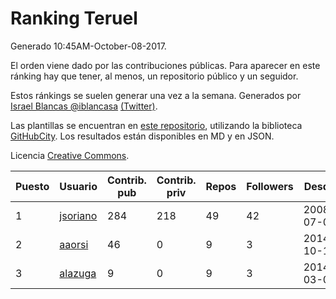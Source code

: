 # Ranking Teruel

Generado 10:45AM-October-08-2017.

El orden viene dado por las contribuciones públicas. Para aparecer en este ránking hay que tener, al menos, un repositorio público y un seguidor.

Estos ránkings se suelen generar una vez a la semana. Generados por [Israel Blancas @iblancasa](https://github.com/iblancasa/) [(Twitter)](https://twitter.com/iblancasa).

Las plantillas se encuentran en [este repositorio](https://github.com/iblancasa/GH-Spanish-Ranking), utilizando la biblioteca [GitHubCity](https://github.com/iblancasa/GitHubCity). Los resultados están disponibles en MD y en JSON.

Licencia [Creative Commons](https://creativecommons.org/licenses/by/4.0/).

| Puesto   |  Usuario  | Contrib. pub | Contrib. priv |Repos| Followers | Desde |  Avatar  |
|----------|-----------|--------------|---------------|-----|-----------|-------|----------|
|1|[jsoriano](https://github.com/jsoriano)|284|218|49|42|2008-07-02|![jsoriano](https://avatars1.githubusercontent.com/u/15763)|
|2|[aaorsi](https://github.com/aaorsi)|46|0|9|3|2014-10-18|![aaorsi](https://avatars0.githubusercontent.com/u/9295921)|
|3|[alazuga](https://github.com/alazuga)|9|0|9|3|2014-03-04|![alazuga](https://avatars3.githubusercontent.com/u/6850099)|
